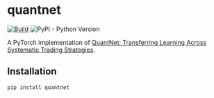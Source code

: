 # quantnet

[![Build](https://github.com/alexandrebrilhante/quantnet/actions/workflows/python-package.yml/badge.svg)](https://github.com/alexandrebrilhante/quantnet/actions/workflows/python-package.yml)
![PyPI - Python Version](https://img.shields.io/pypi/pyversions/quantnet)

A PyTorch implementation of [QuantNet: Transferring Learning Across Systematic Trading Strategies](https://arxiv.org/abs/2004.03445).

## Installation
```bash
pip install quantnet
```
